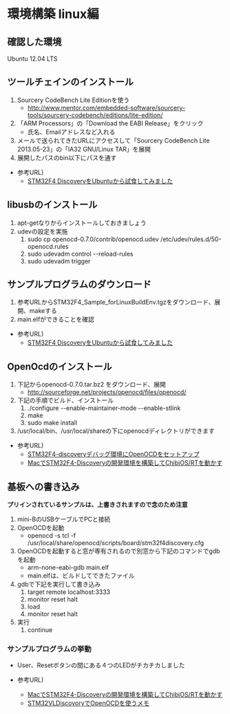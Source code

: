 # 環境構築 linux編

## 確認した環境

Ubuntu 12.04 LTS

## ツールチェインのインストール

1. Sourcery CodeBench Lite Editionを使う
   * http://www.mentor.com/embedded-software/sourcery-tools/sourcery-codebench/editions/lite-edition/
1. 「ARM Processors」の「Download the EABI Release」をクリック
   * 氏名、Emailアドレスなど入れる
1. メールで送られてきたURLにアクセスして「Sourcery CodeBench Lite 2013.05-23」の「IA32 GNU/Linux TAR」を展開
1. 展開したパスのbin以下にパスを通す

* 参考URL)
   * [STM32F4 DiscoveryをUbuntuから試食してみました](http://projectc3.seesaa.net/article/283806921.html)

## libusbのインストール

1. apt-getなりからインストールしておきましょう
1. udevの設定を実施
   1. sudo cp openocd-0.7.0/contrib/openocd.udev /etc/udev/rules.d/50-openocd.rules
   2. sudo udevadm control --reload-rules
   3. sudo udevadm trigger

## サンプルプログラムのダウンロード
1. 参考URLからSTM32F4_Sample_forLinuxBuildEnv.tgzをダウンロード、展開、makeする
1. main.elfができることを確認

* 参考URL)
   * [STM32F4 DiscoveryをUbuntuから試食してみました](http://projectc3.seesaa.net/article/283806921.html)

## OpenOcdのインストール

1. 下記からopenocd-0.7.0.tar.bz2 をダウンロード、展開
   * http://sourceforge.net/projects/openocd/files/openocd/
1. 下記の手順でビルド、インストール
   1. ./configure --enable-maintainer-mode --enable-stlink
   1. make
   1. sudo make install
1. /usr/local/bin、/usr/local/shareの下にopenocdディレクトリができます

* 参考URL)
   * [STM32F4-discoveryデバッグ環境にOpenOCDをセットアップ](http://projectc3.seesaa.net/article/285823341.html)
   * [MacでSTM32F4-Discoveryの開発環境を構築してChibiOS/RTを動かす](http://strobo.hatenablog.com/entry/2013/06/30/155220)


## 基板への書き込み
**プリインされているサンプルは、上書きされますので念のため注意**

1. mini-BのUSBケーブルでPCと接続
1. OpenOCDを起動
   * openocd -s tcl -f /usr/local/share/openocd/scripts/board/stm32f4discovery.cfg
1. OpenOCDを起動すると窓が専有されるので別窓から下記のコマンドでgdbを起動
   * arm-none-eabi-gdb main.elf
   * main.elfは、ビルドしてできたファイル
1. gdbで下記を実行して書き込み
   1. target remote localhost:3333
   1. monitor reset halt
   1. load
   1. monitor reset halt
1. 実行
   1. continue

### サンプルプログラムの挙動
* User、Resetボタンの間にある４つのLEDがチカチカしました

* 参考URL)
   * [MacでSTM32F4-Discoveryの開発環境を構築してChibiOS/RTを動かす](http://strobo.hatenablog.com/entry/2013/06/30/155220)
   * [STM32VLDiscovoryでOpenOCDを使うメモ](http://www.shortplug.jp/profile/75/diaries/2940)

